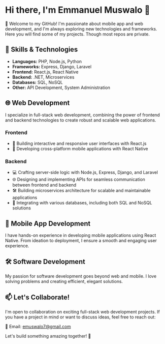 # Hi there, I'm Emmanuel Muswalo 👋

🚀 Welcome to my GitHub! I'm passionate about mobile app and web development, and I'm always exploring new technologies and frameworks.
    Here you will find some of my projects. Though most repos are private.
## 🔧 Skills & Technologies

- **Languages:** PHP, Node.js, Python
- **Frameworks:** Express, Django, Laravel
- **Frontend:** React.js, React Native
- **Backend:** .NET, Microservices
- **Databases:** SQL, NoSQL
- **Other:** API Development, System Administration

## 🌐 Web Development

I specialize in full-stack web development, combining the power of frontend and backend technologies to create robust and scalable web applications.

### Frontend

- 🚀 Building interactive and responsive user interfaces with React.js
- 📱 Developing cross-platform mobile applications with React Native

### Backend

- 💻 Crafting server-side logic with Node.js, Express, Django, and Laravel
- 🌐 Designing and implementing APIs for seamless communication between frontend and backend
- 🛠️ Building microservices architecture for scalable and maintainable applications
- 🧩 Integrating with various databases, including both SQL and NoSQL solutions

## 📱 Mobile App Development

I have hands-on experience in developing mobile applications using React Native. From ideation to deployment, I ensure a smooth and engaging user experience.

## 🛠️ Software Development

My passion for software development goes beyond web and mobile. I love solving problems and creating efficient, elegant solutions.

## 📫 Let's Collaborate!

I'm open to collaboration on exciting full-stack web development projects. If you have a project in mind or want to discuss ideas, feel free to reach out:

📧 Email: emuswalo7@gmail.com

Let's build something amazing together! 🚀

<!---
Muswalo/Muswalo is a ✨ special ✨ repository because its `README.md` (this file) appears on your GitHub profile.
You can click the Preview link to take a look at your changes.
--->
